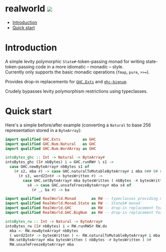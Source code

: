 # realworld <a href="https://hackage.haskell.org/package/realworld" alt="Hackage"><img src="https://img.shields.io/hackage/v/realworld.svg" /></a>

* [Introduction](#intro)
* [Quick start](#start)

<a name="intro"></a>
# Introduction

A simple levity polymorphic `State#`-token-passing monad for writing state-token-passing code
in a more idiomatic – monadic – style.    
Currently only supports the basic monadic operations (`fmap`, `pure`, `>>=`).    

Provides drop-in replacements for [`GHC.Exts`](https://hackage.haskell.org/package/base/docs/GHC-Exts.html) and
[`ghc-bignum`](https://hackage.haskell.org/package/ghc-bignum).    

Crudely bypasses levity polymorphism restrictions using typeclasses.

<a name="start"></a>
# Quick start

Here's a simple before/after example (converting a `Natural` to base 256 representation stored in a `ByteArray`):

```haskell
import qualified GHC.Exts          as GHC
import qualified GHC.Num.Natural   as GHC
import qualified GHC.Num.WordArray as GHC

intoBytes_ghc :: Int -> Natural -> ByteArray#
intoBytes_ghc (I# nbBytes) i = GHC.runRW# \ s1 ->
  case GHC.newByteArray# nbBytes s1 of
    (# s2, mba #) -> case GHC.naturalToMutableByteArray# i mba 0## 0# s2 of
      (# s3, word2Int# -> bytesWritten #) ->
        case GHC.setByteArray# mba bytesWritten ( nbBytes -# bytesWritten ) 0# s3 of
          s4 -> case GHC.unsafeFreezeByteArray# mba s4 of
            (# _, ba #) -> ba
```

```haskell
import qualified RealWorld.Monad       as RW -- typeclasses providing monadic operations
import qualified RealWorld.Monad.State as RW -- StateS# monad
import qualified RealWorld.GHC         as RW -- drop-in replacement for GHC.Exts
import qualified RealWorld.GHC.BigNum  as RW -- drop-in replacement for ghc-bignum

intoBytes_rw :: Int -> Natural -> ByteArray#
intoBytes_rw (I# nbBytes) i = RW.runRWS# RW.do
  mba <- RW.newByteArray# nbBytes
  ( word2Int# -> bytesWritten ) <- RW.naturalToMutableByteArray# i mba 0## 0#
  RW.setByteArray# mba bytesWritten ( nbBytes -# bytesWritten ) 0#
  RW.unsafeFreezeByteArray# mba
```
